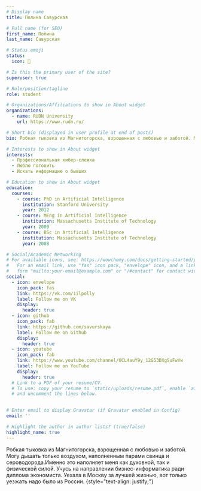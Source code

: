 ```yaml
---
# Display name
title: Полина Савурская

# Full name (for SEO)
first_name: Полина
last_name: Савурская

# Status emoji
status:
  icon: 💜

# Is this the primary user of the site?
superuser: true

# Role/position/tagline
role: student

# Organizations/Affiliations to show in About widget
organizations:
  - name: RUDN University
    url: https://www.rudn.ru/

# Short bio (displayed in user profile at end of posts)
bio: Робкая тыковка из Магнитогорска, взрощенная с любовью и заботой. Могу дышать только воздухом, наполненным парами свинца и сероводорода.Именно это наполняет меня как духовной, так и физической силой. Учусь на направлении бизнес-информатика ради диплома экономиста. Уехала в Москву за лучшей жизнью, вот только уезжать надо было из России.

# Interests to show in About widget
interests:
  - Профессиональная кибер-слежка
  - Люблю готовить 
  - Искать информацию о бывших

# Education to show in About widget
education:
  courses:
    - course: PhD in Artificial Intelligence
      institution: Stanford University
      year: 2012
    - course: MEng in Artificial Intelligence
      institution: Massachusetts Institute of Technology
      year: 2009
    - course: BSc in Artificial Intelligence
      institution: Massachusetts Institute of Technology
      year: 2008

# Social/Academic Networking
# For available icons, see: https://wowchemy.com/docs/getting-started/page-builder/#icons
#   For an email link, use "fas" icon pack, "envelope" icon, and a link in the
#   form "mailto:your-email@example.com" or "/#contact" for contact widget.
social:
  - icon: envelope
    icon_pack: fas
    link: https://vk.com/1ilpolly
    label: Follow me on VK
    display:
      header: true
  - icon: github
    icon_pack: fab
    link: https://github.com/savurskaya
    label: Follow me on Github
    display:
      header: true
  - icon: youtube
    icon_pack: fab
    link: https://www.youtube.com/channel/UCL4auY9y_12G53DXgSuFwVw
    label: Follow me on YouTube
    display:
      header: true
  # Link to a PDF of your resume/CV.
  # To use: copy your resume to `static/uploads/resume.pdf`, enable `ai` icons in `params.yaml`,
  # and uncomment the lines below.
  

# Enter email to display Gravatar (if Gravatar enabled in Config)
email: ''

# Highlight the author in author lists? (true/false)
highlight_name: true
---
```


Робкая тыковка из Магнитогорска, взрощенная с любовью и заботой. Могу дышать только воздухом, наполненным парами свинца и сероводорода.Именно это наполняет меня как духовной, так и физической силой. Учусь на направлении бизнес-информатика ради диплома экономиста. Уехала в Москву за лучшей жизнью, вот только уезжать надо было из России.
{style="text-align: justify;"}
